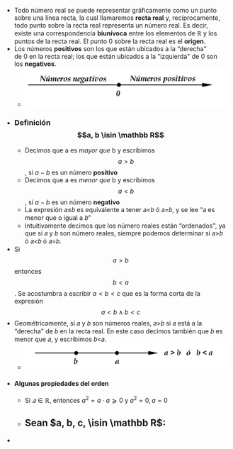 - Todo número real se puede representar gráficamente como un punto sobre una lı́nea recta, la cual llamaremos **recta real** y, recı́procamente, todo punto sobre la recta real representa un número real. Es decir, existe una correspondencia **biunı́voca** entre los elementos de ℝ y los puntos de la recta real. El punto 0 sobre la recta real es el **origen**.
- Los números **positivos** son los que están ubicados a la “derecha" de 0 en la recta real; los que están ubicados a la “izquierda" de 0 son los **negativos**.
	- ![image.png](../assets/image_1660911388984_0.png)
- ### Definición $$a, b \isin \mathbb R$$
	- Decimos que a es *mayor que* b y escribimos $$a > b$$, si $a - b$ es un número **positivo**
	- Decimos que a es *menor que* b y escribimos $$a < b$$, si $a - b$ es un número **negativo**
	- La expresión 𝑎≤𝑏 es equivalente a tener 𝑎<𝑏 ó 𝑎=𝑏, y se lee “𝑎 es menor que o igual a 𝑏"
	- Intuitivamente decimos que los número reales están “ordenados", ya que si 𝑎 y 𝑏 son número reales, siempre podemos determinar si 𝑎>𝑏 ó 𝑎<𝑏 ó 𝑎=𝑏.
- Si $$a > b$$ entonces $$b < a$$. Se acostumbra a escribir $a < b < c$ que es la forma corta de la expresión $$a < b \wedge b < c$$
- Geométricamente, si 𝑎 y 𝑏 son números reales, 𝑎>𝑏 si 𝑎 está a la “derecha" de 𝑏 en la recta real. En este caso decimos también que 𝑏 es menor que 𝑎, y escribimos 𝑏<𝑎.
	- ![image.png](../assets/image_1660912024246_0.png)
- #### Algunas propiedades del orden
	- Si $𝑎∈ℝ$, entonces $a^2 =a⋅a⩾0$ y $a^2=0, a = 0$
	- Sean $a, b, c, \isin \mathbb R$:
		-
-